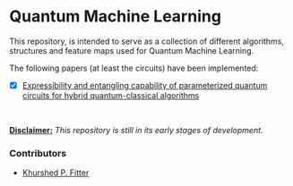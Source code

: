 # Quantum Machine Learning

This repository, is intended to serve as a collection of different algorithms, structures and feature maps used for Quantum Machine Learning.

The following papers (at least the circuits) have been implemented:
- [x] [Expressibility and entangling capability of parameterized quantum circuits for hybrid quantum-classical algorithms](expressibility_and_entangling/)

<br>

<u>**Disclaimer:**</u> *This repository is still in its early stages of development.*

### Contributors
* [Khurshed P. Fitter](https://github.com/GlazeDonuts)
